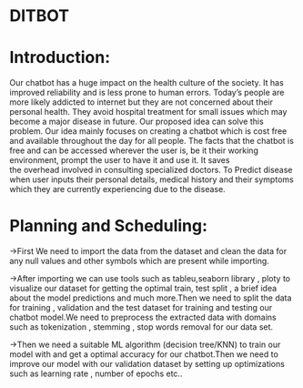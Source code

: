# DITBOT

# Introduction:
Our chatbot has a huge impact on the health culture of the society.
 It has improved reliability and is less prone to human errors. 
Today’s people are more likely addicted to internet but they are 
not concerned about their personal health. They avoid hospital 
treatment for small issues which may become a major disease in future.
Our proposed idea can solve this problem. Our idea mainly focuses on creating
a chatbot which is cost free and available throughout the day for all people.
The facts that the chatbot is free and can be accessed wherever the user is, be
it their working environment, prompt the user to have it and use it. It saves   
the overhead involved in consulting specialized doctors.
To Predict disease when user inputs their personal details, medical history and 
their symptoms which they are currently experiencing due to the disease.


# Planning and Scheduling:
->First We need to import the data from the dataset and clean the data for any null values and other symbols which are present while importing.

->After importing we can use tools such as tableu,seaborn library , ploty to visualize our dataset for getting the optimal train, test split ,
  a brief idea about the model predictions and much more.Then we need to split the data for training , validation and the test dataset for training 
  and testing our chatbot model.We need to preprocess the extracted data with domains such as tokenization , stemming , stop words removal for our data set.
  
->Then we need a suitable ML algorithm (decision tree/KNN) to train our model with and get a optimal accuracy for our chatbot.Then we need to improve 
  our model with our validation dataset by setting up optimizations such as learning rate , number of epochs etc..
